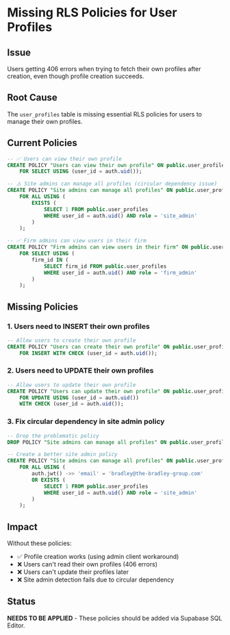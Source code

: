 # Missing RLS Policies for User Profiles

## Issue
Users getting 406 errors when trying to fetch their own profiles after creation, even though profile creation succeeds.

## Root Cause
The `user_profiles` table is missing essential RLS policies for users to manage their own profiles.

## Current Policies
```sql
-- ✅ Users can view their own profile
CREATE POLICY "Users can view their own profile" ON public.user_profiles
    FOR SELECT USING (user_id = auth.uid());

-- ⚠️ Site admins can manage all profiles (circular dependency issue)
CREATE POLICY "Site admins can manage all profiles" ON public.user_profiles
    FOR ALL USING (
        EXISTS (
            SELECT 1 FROM public.user_profiles 
            WHERE user_id = auth.uid() AND role = 'site_admin'
        )
    );

-- ✅ Firm admins can view users in their firm
CREATE POLICY "Firm admins can view users in their firm" ON public.user_profiles
    FOR SELECT USING (
        firm_id IN (
            SELECT firm_id FROM public.user_profiles 
            WHERE user_id = auth.uid() AND role = 'firm_admin'
        )
    );
```

## Missing Policies

### 1. Users need to INSERT their own profiles
```sql
-- Allow users to create their own profile
CREATE POLICY "Users can create their own profile" ON public.user_profiles
    FOR INSERT WITH CHECK (user_id = auth.uid());
```

### 2. Users need to UPDATE their own profiles  
```sql
-- Allow users to update their own profile
CREATE POLICY "Users can update their own profile" ON public.user_profiles
    FOR UPDATE USING (user_id = auth.uid())
    WITH CHECK (user_id = auth.uid());
```

### 3. Fix circular dependency in site admin policy
```sql
-- Drop the problematic policy
DROP POLICY "Site admins can manage all profiles" ON public.user_profiles;

-- Create a better site admin policy
CREATE POLICY "Site admins can manage all profiles" ON public.user_profiles
    FOR ALL USING (
        auth.jwt() ->> 'email' = 'bradley@the-bradley-group.com'
        OR EXISTS (
            SELECT 1 FROM public.user_profiles 
            WHERE user_id = auth.uid() AND role = 'site_admin'
        )
    );
```

## Impact
Without these policies:
- ✅ Profile creation works (using admin client workaround)
- ❌ Users can't read their own profiles (406 errors)
- ❌ Users can't update their profiles later
- ❌ Site admin detection fails due to circular dependency

## Status
**NEEDS TO BE APPLIED** - These policies should be added via Supabase SQL Editor.